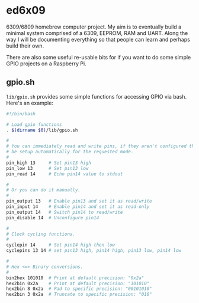 # ed6x09

6309/6809 homebrew computer project.  My aim is to eventually build a minimal
system comprised of a 6309, EEPROM, RAM and UART.  Along the way I will be
documenting everything so that people can learn and perhaps build their own.

There are also some useful re-usable bits for if you want to do some simple
GPIO projects on a Raspberry Pi.

## gpio.sh

`lib/gpio.sh` provides some simple functions for accessing GPIO via bash.
Here's an example:

```bash
#!/bin/bash

# Load gpio functions
. $(dirname $0)/lib/gpio.sh

#
# You can immediately read and write pins, if they aren't configured they will
# be setup automatically for the requested mode.
#
pin_high 13     # Set pin13 high
pin_low 13      # Set pin13 low
pin_read 14     # Echo pin14 value to stdout

#
# Or you can do it manually.
#
pin_output 13   # Enable pin13 and set it as read/write
pin_input 14    # Enable pin14 and set it as read-only
pin_output 14   # Switch pin14 to read/write
pin_disable 14  # Unconfigure pin14

#
# Clock cycling functions.
#
cyclepin 14     # Set pin14 high then low
cyclepins 13 14 # set pin13 high, pin14 high, pin13 low, pin14 low

#
# Hex <=> Binary conversions.
#
bin2hex 101010  # Print at default precision: "0x2a"
hex2bin 0x2a    # Print at default precision: "101010"
hex2bin 8 0x2a  # Pad to specific precision: "00101010"
hex2bin 3 0x2a  # Truncate to specific precision: "010"
```
